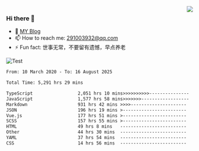 <img align='right' src='https://github-readme-stats.vercel.app/api?username=niaogege&show_icons=true&theme=radical'/>

### Hi there 👋

- 🌱 [MY Blog](https://bythewayer.com/)
- 📫 How to reach me: 291003932@qq.com
- ⚡ Fun fact:  世事无常，不要留有遗憾，早点养老

![Test](https://github-readme-stats.vercel.app/api/top-langs/?username=niaogege&layout=compact)

<!--START_SECTION:waka-->

```txt
From: 10 March 2020 - To: 16 August 2025

Total Time: 5,291 hrs 29 mins

TypeScript                 2,051 hrs 10 mins>>>>>>>>>>---------------   38.76 %
JavaScript                 1,577 hrs 58 mins>>>>>>>------------------   29.82 %
Markdown                   931 hrs 42 mins >>>>---------------------   17.61 %
JSON                       196 hrs 19 mins >------------------------   03.71 %
Vue.js                     177 hrs 51 mins >------------------------   03.36 %
SCSS                       157 hrs 55 mins >------------------------   02.98 %
HTML                       49 hrs 8 mins   -------------------------   00.93 %
Other                      44 hrs 30 mins  -------------------------   00.84 %
YAML                       37 hrs 54 mins  -------------------------   00.72 %
CSS                        14 hrs 56 mins  -------------------------   00.28 %
```

<!--END_SECTION:waka-->
